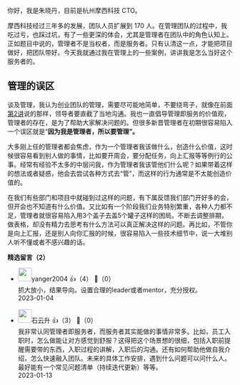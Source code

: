 你好，我是朱晓丹，目前是杭州摩西科技 CTO。

摩西科技经过三年多的发展，团队人员扩展到 170 人。在管理团队的过程中，我吃过亏，也踩过坑，有了一些更深的体会，尤其是管理者在团队中的角色认知上。正如题目中说的，管理者不是当权者，而是服务者。只有认清这一点，才能把项目做好，把团队带好。今天我就通过我在管理上的一些案例，讲讲我是怎么当好这个服务者的。

## **管理的误区**

谈及管理，我认为创业团队的管理，需要尽可能地简单，不要绕弯子，就像在前面[第2讲](https://time.geekbang.org/column/article/599281)说的那样，领导者要直截了当地沟通。我也一直倡导管理即服务的价值观，管理者的存在，是为了帮助大家解决问题的。但很多新晋管理者在初期很容易陷入一个误区就是“**因为我是管理者，所以要管理”。**

大多刚上任的管理者都会焦虑，作为一个管理者我该做什么，创造什么价值，这时候很容易看到别人做的事情，比如要开周会，要分配任务，向上汇报等等例行的公事。经常有经验不太多的中层问我，作为管理者我该管他们什么呢？如果带着这样的想法或者疑惑，他会去尝试各种方式去“管”，而这样的行为通常是不太能创造价值的。

在我们有些部门和项目中就碰到过这样的问题，有下属反馈我们部门开好多的会，但开会也不知道有什么价值。又比如有一个阶段我们业务特别繁重，各种人力都不足，管理者就很容易陷入用3个盖子去盖5个罐子这样的困局。不断去调整排期，做表格，却没有精力去思考有什么方法可以真正解决这样的问题。再比如，不管你是向上汇报，还是别人向你汇报的时候，很容易陷入一些技术细节中，说一大堆别人听不懂或者不感兴趣的话。
<div><strong>精选留言（2）</strong></div><ul>
<li><img src="http://thirdwx.qlogo.cn/mmopen/vi_32/DYAIOgq83erms9qcIFYZ4npgLYPu1QgxQyaXcj64ZBicNVeBRWcYUpCZ9p0BGsrEcX8heibMLCV4Gde4P9pf7PjA/132" width="30px"><span>yanger2004</span> 👍（4） 💬（0）<div>抓大放小，结果导向。设置合理的leader或者mentor，充分授权。</div>2023-01-04</li><br/><li><img src="https://static001.geekbang.org/account/avatar/00/0f/a0/c3/c5db35df.jpg" width="30px"><span>石云升</span> 👍（3） 💬（0）<div>我非常认同管理者即服务者，而服务者其实能做的事情非常多。比如，员工入职时，怎么做能让对方感觉到舒服？这得把这个场景想的很细，包括入职前提醒需要带的东西，入职过程的讲解，入职后的沟通。还有如何帮助他做自我介绍，怎么快速融入团队。未来的具体工作安排，遇到什么问题可以问什么人。最好能有一个常见问题清单（持续迭代更新）等等。</div>2023-01-13</li><br/>
</ul>